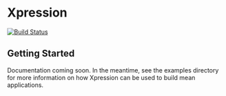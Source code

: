 Xpression
================

[![Build Status](https://travis-ci.org/onehilltech/blueprint.svg?branch=master)](https://travis-ci.org/onehilltech/blueprint)

Getting Started
----------------

Documentation coming soon. In the meantime, see the examples directory for more 
information on how Xpression can be used to build mean applications.
